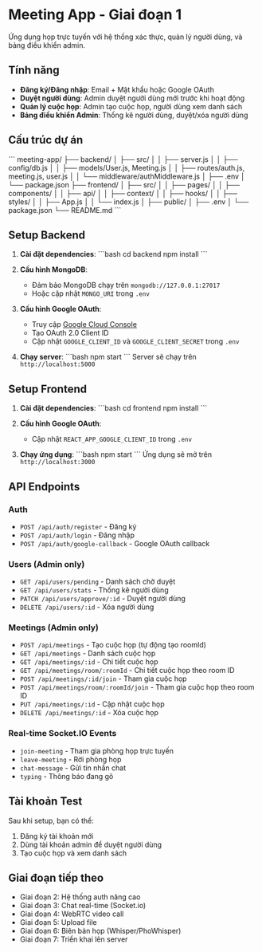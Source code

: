 # Meeting App - Giai đoạn 1

Ứng dụng họp trực tuyến với hệ thống xác thực, quản lý người dùng, và bảng điều khiển admin.

## Tính năng

- **Đăng ký/Đăng nhập**: Email + Mật khẩu hoặc Google OAuth
- **Duyệt người dùng**: Admin duyệt người dùng mới trước khi hoạt động
- **Quản lý cuộc họp**: Admin tạo cuộc họp, người dùng xem danh sách
- **Bảng điều khiển Admin**: Thống kê người dùng, duyệt/xóa người dùng

## Cấu trúc dự án

\`\`\`
meeting-app/
├── backend/
│   ├── src/
│   │   ├── server.js
│   │   ├── config/db.js
│   │   ├── models/User.js, Meeting.js
│   │   ├── routes/auth.js, meeting.js, user.js
│   │   └── middleware/authMiddleware.js
│   ├── .env
│   └── package.json
├── frontend/
│   ├── src/
│   │   ├── pages/
│   │   ├── components/
│   │   ├── api/
│   │   ├── context/
│   │   ├── hooks/
│   │   ├── styles/
│   │   ├── App.js
│   │   └── index.js
│   ├── public/
│   ├── .env
│   └── package.json
└── README.md
\`\`\`

## Setup Backend

1. **Cài đặt dependencies**:
   \`\`\`bash
   cd backend
   npm install
   \`\`\`

2. **Cấu hình MongoDB**:
   - Đảm bảo MongoDB chạy trên `mongodb://127.0.0.1:27017`
   - Hoặc cập nhật `MONGO_URI` trong `.env`

3. **Cấu hình Google OAuth**:
   - Truy cập [Google Cloud Console](https://console.cloud.google.com/)
   - Tạo OAuth 2.0 Client ID
   - Cập nhật `GOOGLE_CLIENT_ID` và `GOOGLE_CLIENT_SECRET` trong `.env`

4. **Chạy server**:
   \`\`\`bash
   npm start
   \`\`\`
   Server sẽ chạy trên `http://localhost:5000`

## Setup Frontend

1. **Cài đặt dependencies**:
   \`\`\`bash
   cd frontend
   npm install
   \`\`\`

2. **Cấu hình Google OAuth**:
   - Cập nhật `REACT_APP_GOOGLE_CLIENT_ID` trong `.env`

3. **Chạy ứng dụng**:
   \`\`\`bash
   npm start
   \`\`\`
   Ứng dụng sẽ mở trên `http://localhost:3000`

## API Endpoints

### Auth
- `POST /api/auth/register` - Đăng ký
- `POST /api/auth/login` - Đăng nhập
- `POST /api/auth/google-callback` - Google OAuth callback

### Users (Admin only)
- `GET /api/users/pending` - Danh sách chờ duyệt
- `GET /api/users/stats` - Thống kê người dùng
- `PATCH /api/users/approve/:id` - Duyệt người dùng
- `DELETE /api/users/:id` - Xóa người dùng

### Meetings (Admin only)
- `POST /api/meetings` - Tạo cuộc họp (tự động tạo roomId)
- `GET /api/meetings` - Danh sách cuộc họp
- `GET /api/meetings/:id` - Chi tiết cuộc họp
- `GET /api/meetings/room/:roomId` - Chi tiết cuộc họp theo room ID
- `POST /api/meetings/:id/join` - Tham gia cuộc họp
- `POST /api/meetings/room/:roomId/join` - Tham gia cuộc họp theo room ID
- `PUT /api/meetings/:id` - Cập nhật cuộc họp
- `DELETE /api/meetings/:id` - Xóa cuộc họp

### Real-time Socket.IO Events
- `join-meeting` - Tham gia phòng họp trực tuyến
- `leave-meeting` - Rời phòng họp
- `chat-message` - Gửi tin nhắn chat
- `typing` - Thông báo đang gõ

## Tài khoản Test

Sau khi setup, bạn có thể:
1. Đăng ký tài khoản mới
2. Dùng tài khoản admin để duyệt người dùng
3. Tạo cuộc họp và xem danh sách

## Giai đoạn tiếp theo

- Giai đoạn 2: Hệ thống auth nâng cao
- Giai đoạn 3: Chat real-time (Socket.io)
- Giai đoạn 4: WebRTC video call
- Giai đoạn 5: Upload file
- Giai đoạn 6: Biên bản họp (Whisper/PhoWhisper)
- Giai đoạn 7: Triển khai lên server
